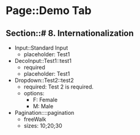 # Page::Demo Tab

## Section::# 8. Internationalization

- Input::Standard Input
	- placeholder: Test1
- DecoInput::Test1::test1
	- required
	- placeholder: Test1
- Dropdown::Test2::test2
	- required: Test 2 is required.
	- options:
		- F: Female
		- M: Male
- Pagination::::pagination
	- freeWalk
	- sizes: 10;20;30
